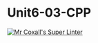 # Unit6-03-CPP
[![Mr Coxall's Super Linter](https://github.com/ICS3U-C-Programming-JulienL/Unit6-03-CPP/workflows/Mr%20Coxall's%20Super%20Linter/badge.svg)](https://github.com/ICS3U-C-Programming-JulienL/Unit6-03-CPP/actions/)
